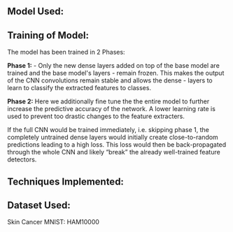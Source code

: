 ## Model Used:



## Training of Model:

The model has been trained in 2 Phases:

**Phase 1:** - Only the new dense layers added on top of the base model are trained and the base model's layers
             - remain frozen. This makes the output of the CNN convolutions remain stable and allows the dense
             - layers to learn to classify the extracted features to classes.
             
**Phase 2:** Here we additionally fine tune the the entire model to further increase the predictive accuracy
             of the network. A lower learning rate is used to prevent too drastic changes to the feature extracters.
             
If the full CNN would be trained immediately, i.e. skipping phase 1, the completely untrained dense layers would initially create close-to-random predictions leading to a high loss. This loss would then be back-propagated through the whole CNN and likely “break” the already well-trained feature detectors.

## Techniques Implemented:



## Dataset Used:
Skin Cancer MNIST: HAM10000



